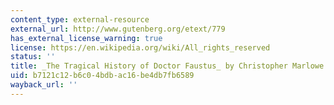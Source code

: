 ```yaml
---
content_type: external-resource
external_url: http://www.gutenberg.org/etext/779
has_external_license_warning: true
license: https://en.wikipedia.org/wiki/All_rights_reserved
status: ''
title: _The Tragical History of Doctor Faustus_ by Christopher Marlowe
uid: b7121c12-b6c0-4bdb-ac16-be4db7fb6589
wayback_url: ''
---
```

